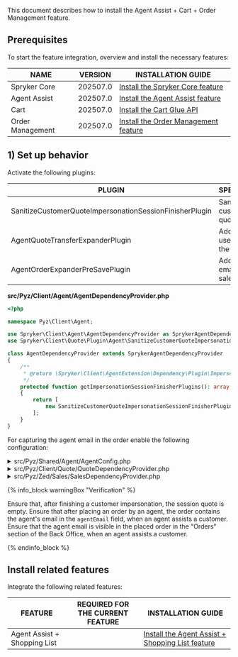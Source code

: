 

This document describes how to install the Agent Assist + Cart + Order Management feature.

## Prerequisites

To start the feature integration, overview and install the necessary features:

| NAME             | VERSION   | INSTALLATION GUIDE                                                                                                                                                            |
|------------------|-----------|-------------------------------------------------------------------------------------------------------------------------------------------------------------------------------|
| Spryker Core     | 202507.0  | [Install the Spryker Сore feature](/docs/pbc/all/miscellaneous/latest/install-and-upgrade/install-features/install-the-spryker-core-feature.html)                             |
| Agent Assist     | 202507.0  | [Install the Agent Assist feature](/docs/pbc/all/user-management/latest/base-shop/install-and-upgrade/install-the-agent-assist-feature.html)                                  |
| Cart             | 202507.0  | [Install the Cart Glue API](/docs/pbc/all/cart-and-checkout/latest/base-shop/install-and-upgrade/install-glue-api/install-the-cart-glue-api.html)                             |
| Order Management | 202507.0  | [Install the Order Management feature](/docs/pbc/all/order-management-system/latest/base-shop/install-and-upgrade/install-features/install-the-order-management-feature.html) |


## 1) Set up behavior

Activate the following plugins:

| PLUGIN                                                  | SPECIFICATION                         | PREREQUISITES                                     | NAMESPACE                                     |
|---------------------------------------------------------|---------------------------------------|---------------------------------------------------|-----------------------------------------------|
| SanitizeCustomerQuoteImpersonationSessionFinisherPlugin | Sanitizes a customer quote.           | None                                              | Spryker\Client\Quote\Plugin\Agent             |
| AgentQuoteTransferExpanderPlugin                        | Adds agent's user email to the Quote. | AgentConfig::isSalesOrderAgentEnabled() === true  | Spryker\Client\Agent\Plugin\Quote             |
| AgentOrderExpanderPreSavePlugin                         | Adds agent email to the sales order   | AgentConfig::isSalesOrderAgentEnabled() === true  | Spryker\Zed\Agent\Communication\Plugin\Sales  |

**src/Pyz/Client/Agent/AgentDependencyProvider.php**

```php
<?php

namespace Pyz\Client\Agent;

use Spryker\Client\Agent\AgentDependencyProvider as SprykerAgentDependencyProvider;
use Spryker\Client\Quote\Plugin\Agent\SanitizeCustomerQuoteImpersonationSessionFinisherPlugin;

class AgentDependencyProvider extends SprykerAgentDependencyProvider
{
    /**
     * @return \Spryker\Client\AgentExtension\Dependency\Plugin\ImpersonationSessionFinisherPluginInterface[]
     */
    protected function getImpersonationSessionFinisherPlugins(): array
    {
        return [
            new SanitizeCustomerQuoteImpersonationSessionFinisherPlugin(),
        ];
    }
}
```

For capturing the agent email in the order enable the following configuration:

<details><summary>src/Pyz/Shared/Agent/AgentConfig.php</summary>

```php
namespace Pyz\Shared\Agent;

use Spryker\Shared\Agent\AgentConfig as SprykerAgentConfig;

class AgentConfig extends SprykerAgentConfig
{
    public function isSalesOrderAgentEnabled(): bool
    {
        return true;
    }
}
```
</details>

<details><summary>src/Pyz/Client/Quote/QuoteDependencyProvider.php</summary>

```php
namespace Pyz\Client\Quote;

use Spryker\Client\Agent\Plugin\Quote\AgentQuoteTransferExpanderPlugin;

class QuoteDependencyProvider extends \Spryker\Client\Quote\QuoteDependencyProvider
{
    /**
     * @return array<\Spryker\Client\QuoteExtension\Dependency\Plugin\QuoteTransferExpanderPluginInterface>
     */
    protected function getQuoteTransferExpanderPlugins(): array
    {
        return [
            new AgentQuoteTransferExpanderPlugin(),
        ];
    }
}
```
</details>

<details><summary>src/Pyz/Zed/Sales/SalesDependencyProvider.php</summary>

```php
namespace Pyz\Zed\Sales;

use Spryker\Zed\Agent\Communication\Plugin\Sales\AgentOrderExpanderPreSavePlugin;

class SalesDependencyProvider extends \Spryker\Zed\Sales\SalesDependencyProvider
{
    /**
     * @return array<\Spryker\Zed\SalesExtension\Dependency\Plugin\OrderExpanderPreSavePluginInterface>
     */
    protected function getOrderExpanderPreSavePlugins(): array
    {
        return [
            new AgentOrderExpanderPreSavePlugin(),
        ];
    }
}
```
</details>

{% info_block warningBox "Verification" %}

Ensure that, after finishing a customer impersonation, the session quote is empty.
Ensure that after placing an order by an agent, the order contains the agent's email in the `agentEmail` field, when an agent assists a customer.
Ensure that the agent email is visible in the placed order in the "Orders" section of the Back Office, when an agent assists a customer.

{% endinfo_block %}


## Install related features

Integrate the following related features:

| FEATURE   | REQUIRED FOR THE CURRENT FEATURE | INSTALLATION GUIDE  |
| ----------------- | ------------ | ----------------------- |
| Agent Assist + Shopping List |         | [Install the Agent Assist + Shopping List feature](/docs/pbc/all/user-management/latest/base-shop/install-and-upgrade/install-the-agent-assist-shopping-list-feature.html) |

